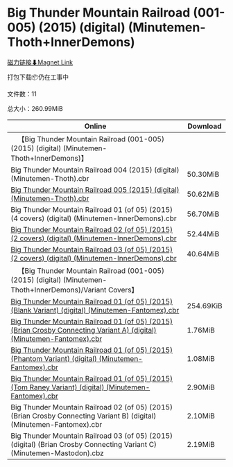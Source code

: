 # Big Thunder Mountain Railroad (001-005) (2015) (digital) (Minutemen-Thoth+InnerDemons)

[磁力链接⬇Magnet Link](magnet:?xt=urn:btih:1a60d1b556f5de24bb84487afffaf741ba2d59bc&dn=Big%20Thunder%20Mountain%20Railroad%20%28001-005%29%20%282015%29%20%28digital%29%20%28Minutemen-Thoth%2BInnerDemons%29)

打包下载📦仍在工事中

文件数：11

总大小：260.99MiB

Online | Download
--- | ---
&emsp;【Big Thunder Mountain Railroad (001-005) (2015) (digital) (Minutemen-Thoth+InnerDemons)】 | 
Big Thunder Mountain Railroad 004 (2015) (digital) (Minutemen-Thoth).cbr | 50.30MiB
[Big Thunder Mountain Railroad 005 (2015) (digital) (Minutemen-Thoth).cbr](https://github.com/alicewish/markdown/blob/master/comic/Big-Thunder-Mountain-Railroad-005-2015-digital-Minutemen-Thoth-cbr.md) | 50.62MiB
Big Thunder Mountain Railroad 01 (of 05) (2015) (4 covers) (digital) (Minutemen-InnerDemons).cbr | 56.70MiB
[Big Thunder Mountain Railroad 02 (of 05) (2015) (2 covers) (digital) (Minutemen-InnerDemons).cbr](https://github.com/alicewish/markdown/blob/master/comic/Big-Thunder-Mountain-Railroad-02-of-05-2015-2-covers-digital-Minutemen-InnerDemons-cbr.md) | 52.44MiB
[Big Thunder Mountain Railroad 03 (of 05) (2015) (2 covers) (digital) (Minutemen-InnerDemons).cbr](https://github.com/alicewish/markdown/blob/master/comic/Big-Thunder-Mountain-Railroad-03-of-05-2015-2-covers-digital-Minutemen-InnerDemons-cbr.md) | 40.64MiB
&emsp;【Big Thunder Mountain Railroad (001-005) (2015) (digital) (Minutemen-Thoth+InnerDemons)/Variant Covers】 | 
[Big Thunder Mountain Railroad 01 (of 05) (2015) (Blank Variant) (digital) (Minutemen-Fantomex).cbr](https://github.com/alicewish/markdown/blob/master/comic/Big-Thunder-Mountain-Railroad-01-of-05-2015-Blank-Variant-digital-Minutemen-Fantomex-cbr.md) | 254.69KiB
[Big Thunder Mountain Railroad 01 (of 05) (2015) (Brian Crosby Connecting Variant A) (digital) (Minutemen-Fantomex).cbr](https://github.com/alicewish/markdown/blob/master/comic/Big-Thunder-Mountain-Railroad-01-of-05-2015-Brian-Crosby-Connecting-Variant-A-digital-Minutemen-Fantomex-cbr.md) | 1.76MiB
[Big Thunder Mountain Railroad 01 (of 05) (2015) (Phantom Variant) (digital) (Minutemen-Fantomex).cbr](https://github.com/alicewish/markdown/blob/master/comic/Big-Thunder-Mountain-Railroad-01-of-05-2015-Phantom-Variant-digital-Minutemen-Fantomex-cbr.md) | 1.08MiB
[Big Thunder Mountain Railroad 01 (of 05) (2015) (Tom Raney Variant) (digital) (Minutemen-Fantomex).cbr](https://github.com/alicewish/markdown/blob/master/comic/Big-Thunder-Mountain-Railroad-01-of-05-2015-Tom-Raney-Variant-digital-Minutemen-Fantomex-cbr.md) | 2.90MiB
Big Thunder Mountain Railroad 02 (of 05) (2015) (Brian Crosby Connecting Variant B) (digital) (Minutemen-Fantomex).cbr | 2.10MiB
Big Thunder Mountain Railroad 03 (of 05) (2015) (digital) (Brian Crosby Connecting Variant C) (Minutemen-Mastodon).cbz | 2.19MiB